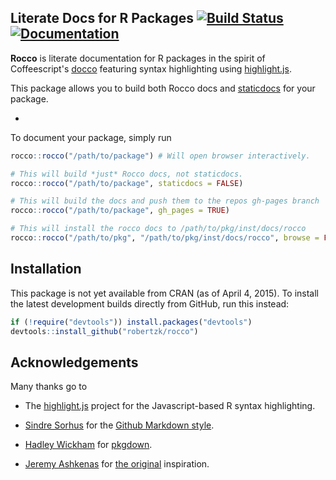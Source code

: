 Literate Docs for R Packages [![Build Status](https://travis-ci.org/robertzk/rocco.svg?branch=master)](https://travis-ci.org/robertzk/rocco) [![Documentation](https://img.shields.io/badge/rocco--docs-%E2%9C%93-blue.svg)](http://robertzk.github.io/rocco/)
--------------------

**Rocco** is literate documentation for R packages in the spirit of Coffeescript's [docco](https://github.com/jashkenas/docco)
featuring syntax highlighting using [highlight.js](https://highlightjs.org/).

This package allows you to build both Rocco docs and [staticdocs](https://github.com/hadley/staticdocs) for your package.

-

To document your package, simply run

```R
rocco::rocco("/path/to/package") # Will open browser interactively.

# This will build *just* Rocco docs, not staticdocs.
rocco::rocco("/path/to/package", staticdocs = FALSE)

# This will build the docs and push them to the repos gh-pages branch
rocco::rocco("/path/to/package", gh_pages = TRUE)

# This will install the rocco docs to /path/to/pkg/inst/docs/rocco
rocco::rocco("/path/to/pkg", "/path/to/pkg/inst/docs/rocco", browse = FALSE)
```

Installation
------------

This package is not yet available from CRAN (as of April 4, 2015).
To install the latest development builds directly from GitHub, run this instead:

```R
if (!require("devtools")) install.packages("devtools")
devtools::install_github("robertzk/rocco")
```

Acknowledgements
----------------

Many thanks go to

 * The [highlight.js](https://highlightjs.org/) project for the Javascript-based
   R syntax highlighting.

 * [Sindre Sorhus](https://github.com/sindresorhus) for the [Github Markdown style](https://github.com/sindresorhus/github-markdown-css).

 * [Hadley Wickham](https://github.com/hadley) for [pkgdown](https://github.com/hadley/pkgdown).

 * [Jeremy Ashkenas](https://github.com/jashkenas) for [the original](https://github.com/jashkenas/docco) inspiration.
